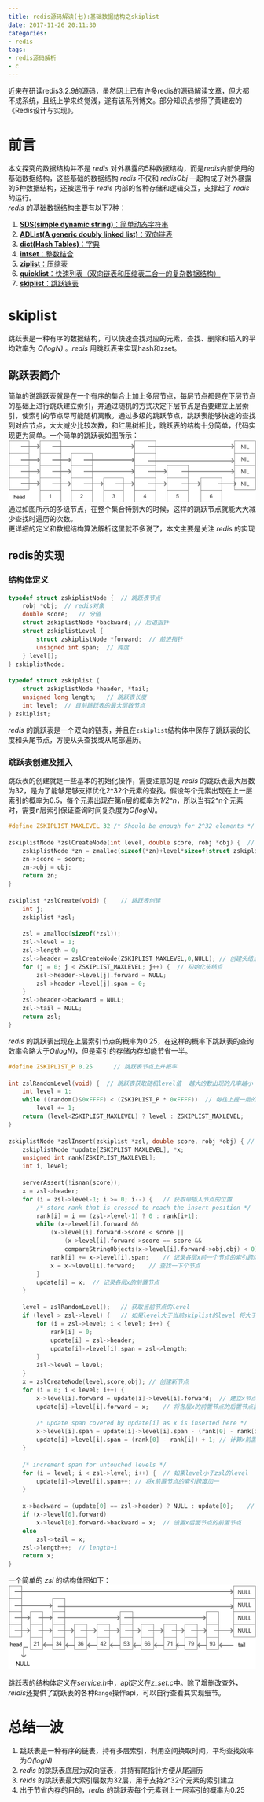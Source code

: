 ```yaml
---
title: redis源码解读(七):基础数据结构之skiplist
date: 2017-11-26 20:11:30
categories: 
- redis
tags: 
- redis源码解析
- c
---
```


近来在研读redis3.2.9的源码，虽然网上已有许多redis的源码解读文章，但大都不成系统，且纸上学来终觉浅，遂有该系列博文。部分知识点参照了黄建宏的《Redis设计与实现》。

# 前言
本文探究的数据结构并不是 *redis* 对外暴露的5种数据结构，而是*redis*内部使用的基础数据结构，这些基础的数据结构 *redis* 不仅和 *redisObj* 一起构成了对外暴露的5种数据结构，还被运用于 *redis* 内部的各种存储和逻辑交互，支撑起了 *redis* 的运行。  
*redis* 的基础数据结构主要有以下7种：  

1. [**SDS(simple dynamic string)**：简单动态字符串](/redis/2017/11/14/redisSourceSds#sds)
2. [**ADList(A generic doubly linked list)**：双向链表](/redis/2017/11/16/redisSourceAdlist#adlist)
3. [**dict(Hash Tables)**：字典](/redis/2017/11/18/redisSourceDict#dict)
4. [**intset**：整数结合](/redis/2017/11/19/redisSourceIntset#intset)
5. [**ziplist**：压缩表](/redis/2017/11/24/redisSourceZiplist#ziplist)
6. [**quicklist**：快速列表（双向链表和压缩表二合一的复杂数据结构）](/redis/2017/11/25/redisSourceQuicklist#quicklist)
7. [**skiplist**：跳跃链表](#skiplist)


# skiplist
跳跃表是一种有序的数据结构，可以快速查找对应的元素，查找、删除和插入的平均效率为 *O(logN)* 。*redis* 用跳跃表来实现hash和zset。

## 跳跃表简介
简单的说跳跃表就是在一个有序的集合上加上多层节点，每层节点都是在下层节点的基础上进行跳跃建立索引，并通过随机的方式决定下层节点是否要建立上层索引，使索引的节点尽可能随机离散。通过多级的跳跃节点，跳跃表能够快速的查找到对应节点，大大减少比较次数，和红黑树相比，跳跃表的结构十分简单，代码实现更为简单。一个简单的跳跃表如图所示：
![skiplist](/images/skiplist.png)
通过如图所示的多级节点，在整个集合特别大的时候，这样的跳跃节点就能大大减少查找时遍历的次数。  
更详细的定义和数据结构算法解析这里就不多说了，本文主要是关注 *redis* 的实现

## redis的实现

### 结构体定义

```c
typedef struct zskiplistNode {  // 跳跃表节点
    robj *obj;  // redis对象
    double score;   // 分值
    struct zskiplistNode *backward; // 后退指针
    struct zskiplistLevel {
        struct zskiplistNode *forward;  // 前进指针
        unsigned int span;  // 跨度
    } level[];
} zskiplistNode;

typedef struct zskiplist {
    struct zskiplistNode *header, *tail;
    unsigned long length;   // 跳跃表长度
    int level;  // 目前跳跃表的最大层数节点
} zskiplist;
```
*redis* 的跳跃表是一个双向的链表，并且在`zskiplist`结构体中保存了跳跃表的长度和头尾节点，方便从头查找或从尾部遍历。

### 跳跃表创建及插入
跳跃表的创建就是一些基本的初始化操作，需要注意的是 *redis* 的跳跃表最大层数为32，是为了能够足够支撑优化2^32个元素的查找。假设每个元素出现在上一层索引的概率为0.5，每个元素出现在第n层的概率为*1/2^n*，所以当有2^n个元素时，需要n层索引保证查询时间复杂度为*O(logN)*。

```c
#define ZSKIPLIST_MAXLEVEL 32 /* Should be enough for 2^32 elements */  // 跳跃表最大层数

zskiplistNode *zslCreateNode(int level, double score, robj *obj) {  // 跳跃表节点创建
    zskiplistNode *zn = zmalloc(sizeof(*zn)+level*sizeof(struct zskiplistLevel));
    zn->score = score;
    zn->obj = obj;
    return zn;
}

zskiplist *zslCreate(void) {    // 跳跃表创建
    int j;
    zskiplist *zsl;

    zsl = zmalloc(sizeof(*zsl));
    zsl->level = 1;
    zsl->length = 0;
    zsl->header = zslCreateNode(ZSKIPLIST_MAXLEVEL,0,NULL); // 创建头结点
    for (j = 0; j < ZSKIPLIST_MAXLEVEL; j++) {  // 初始化头结点
        zsl->header->level[j].forward = NULL;
        zsl->header->level[j].span = 0;
    }
    zsl->header->backward = NULL;
    zsl->tail = NULL;
    return zsl;
}
```  

*redis* 的跳跃表出现在上层索引节点的概率为0.25，在这样的概率下跳跃表的查询效率会略大于*O(logN)*，但是索引的存储内存却能节省一半。

```c
#define ZSKIPLIST_P 0.25      // 跳跃表节点上升概率

int zslRandomLevel(void) {  // 跳跃表获取随机level值  越大的数出现的几率越小
    int level = 1;
    while ((random()&0xFFFF) < (ZSKIPLIST_P * 0xFFFF))  // 每往上提一层的概率为4分之一
        level += 1;
    return (level<ZSKIPLIST_MAXLEVEL) ? level : ZSKIPLIST_MAXLEVEL;
}

zskiplistNode *zslInsert(zskiplist *zsl, double score, robj *obj) { // 跳跃表zset节点插入
    zskiplistNode *update[ZSKIPLIST_MAXLEVEL], *x;
    unsigned int rank[ZSKIPLIST_MAXLEVEL];
    int i, level;

    serverAssert(!isnan(score));
    x = zsl->header;
    for (i = zsl->level-1; i >= 0; i--) {   // 获取带插入节点的位置
        /* store rank that is crossed to reach the insert position */
        rank[i] = i == (zsl->level-1) ? 0 : rank[i+1];
        while (x->level[i].forward &&
            (x->level[i].forward->score < score ||
                (x->level[i].forward->score == score &&
                compareStringObjects(x->level[i].forward->obj,obj) < 0))) { // 如果当前节点分支小于带插入节点
            rank[i] += x->level[i].span;    // 记录各层x前一个节点的索引跨度
            x = x->level[i].forward;    // 查找一下个节点
        }
        update[i] = x;  // 记录各层x的前置节点
    }

    level = zslRandomLevel();   // 获取当前节点的level
    if (level > zsl->level) {   // 如果level大于当前skiplist的level 将大于部分的header初始化
        for (i = zsl->level; i < level; i++) {
            rank[i] = 0;
            update[i] = zsl->header;
            update[i]->level[i].span = zsl->length;
        }
        zsl->level = level;
    }
    x = zslCreateNode(level,score,obj); // 创建新节点
    for (i = 0; i < level; i++) {
        x->level[i].forward = update[i]->level[i].forward;  // 建立x节点索引
        update[i]->level[i].forward = x;    // 将各层x的前置节点的后置节点置为x

        /* update span covered by update[i] as x is inserted here */
        x->level[i].span = update[i]->level[i].span - (rank[0] - rank[i]);  // 计算x节点各层索引跨度
        update[i]->level[i].span = (rank[0] - rank[i]) + 1; // 计算x前置节点的索引跨度
    }

    /* increment span for untouched levels */
    for (i = level; i < zsl->level; i++) {  // 如果level小于zsl的level
        update[i]->level[i].span++; // 将x前置节点的索引跨度加一
    }

    x->backward = (update[0] == zsl->header) ? NULL : update[0];    // 设置x前置节点
    if (x->level[0].forward)
        x->level[0].forward->backward = x;  // 设置x后面节点的前置节点
    else
        zsl->tail = x;
    zsl->length++;  // length+1
    return x;
}
```
一个简单的 *zsl* 的结构体图如下：
![zsl](/images/zsl.png)

跳跃表的结构体定义在*service.h*中，api定义在*z_set.c*中。除了增删改查外，*reidis*还提供了跳跃表的各种`Range`操作api，可以自行查看其实现细节。
# 总结一波
1. 跳跃表是一种有序的链表，持有多层索引，利用空间换取时间，平均查找效率为*O(logN)*
2. *redis* 的跳跃表底层为双向链表，并持有尾指针方便从尾遍历
3. *reids* 的跳跃表最大索引层数为32层，用于支持2^32个元素的索引建立
4. 出于节省内存的目的，*redis* 的跳跃表每个元素到上一层索引的概率为0.25
